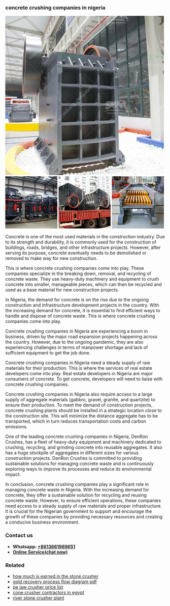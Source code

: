 <h3>concrete crushing companies in nigeria</h3><img src='1708589324.jpg' alt=''><p>Concrete is one of the most used materials in the construction industry. Due to its strength and durability, it is commonly used for the construction of buildings, roads, bridges, and other infrastructure projects. However, after serving its purpose, concrete eventually needs to be demolished or removed to make way for new construction.</p><p>This is where concrete crushing companies come into play. These companies specialize in the breaking down, removal, and recycling of concrete waste. They use heavy-duty machinery and equipment to crush concrete into smaller, manageable pieces, which can then be recycled and used as a base material for new construction projects.</p><p>In Nigeria, the demand for concrete is on the rise due to the ongoing construction and infrastructure development projects in the country. With the increasing demand for concrete, it is essential to find efficient ways to handle and dispose of concrete waste. This is where concrete crushing companies come into play.</p><p>Concrete crushing companies in Nigeria are experiencing a boom in business, driven by the major road expansion projects happening across the country. However, due to the ongoing pandemic, they are also experiencing challenges in terms of manpower shortage and lack of sufficient equipment to get the job done.</p><p>Concrete crushing companies in Nigeria need a steady supply of raw materials for their production. This is where the services of real estate developers come into play. Real estate developers in Nigeria are major consumers of concrete. To get concrete, developers will need to liaise with concrete crushing companies.</p><p>Concrete crushing companies in Nigeria also require access to a large supply of aggregate materials (gabbro, gravel, granite, and quartzite) to ensure their production. To meet the demand of construction projects, concrete crushing plants should be installed in a strategic location close to the construction site. This will minimize the distance aggregate has to be transported, which in turn reduces transportation costs and carbon emissions.</p><p>One of the leading concrete crushing companies in Nigeria, DenRon Crushes, has a fleet of heavy-duty equipment and machinery dedicated to crushing, recycling, and grinding concrete into reusable aggregates. It also has a huge stockpile of aggregates in different sizes for various construction projects. DenRon Crushes is committed to providing sustainable solutions for managing concrete waste and is continuously exploring ways to improve its processes and reduce its environmental impact.</p><p>In conclusion, concrete crushing companies play a significant role in managing concrete waste in Nigeria. With the increasing demand for concrete, they offer a sustainable solution for recycling and reusing concrete waste. However, to ensure efficient operations, these companies need access to a steady supply of raw materials and proper infrastructure. It is crucial for the Nigerian government to support and encourage the growth of these companies by providing necessary resources and creating a conducive business environment.</p><h3>Contact us</h3><ul><li><strong>Whatsapp:&nbsp;<a href="https://wa.me/8613661969651">+8613661969651</a></strong></li><li><a href="https://swt.shibang-china.com/?git&amp;zhl&amp;concrete crushing companies in nigeria"><strong>Online Service(chat now)</strong></a></li></ul><h3>Related</h3><ul><li><a href='how much is earned in the stone crusher.md'>how much is earned in the stone crusher</a></li><li><a href='gold recovery process flow diagram pdf.md'>gold recovery process flow diagram pdf</a></li><li><a href='pe jaw crusher price list.md'>pe jaw crusher price list</a></li><li><a href='cone crusher contractors in egypt.md'>cone crusher contractors in egypt</a></li><li><a href='river stone crusher plant.md'>river stone crusher plant</a></li></ul>